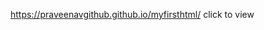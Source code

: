 <a href="https://praveenavgithub.github.io/myfirsthtml/" > https://praveenavgithub.github.io/myfirsthtml/  click to view</a>
